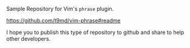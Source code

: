 Sample Repository for Vim's `phrase` plugin.

https://github.com/t9md/vim-phrase#readme

I hope you to publish this type of repository to github and share to help other developers.

